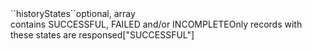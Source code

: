 <tr><td>``historyStates``</td><td>optional, array<br/>contains SUCCESSFUL, FAILED and/or INCOMPLETE</td><td>Only records with these states are responsed</td><td>["SUCCESSFUL"]</td><td></td></tr>
